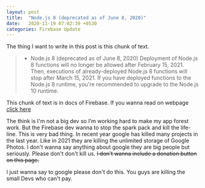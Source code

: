```yaml
---
layout: post
title:  "Node.js 8 (deprecated as of June 8, 2020)"
date:   2020-11-19 07:02:39 +0530
categories: Firebase Update
---
```


The thing I want to write in this post is this chunk of text.

>  - Node.js 8 (deprecated as of June 8, 2020) Deployment of Node.js 8 functions will no longer be allowed after February 15, 2021. Then, executions of already-deployed Node.js 8 functions will stop after March 15, 2021. If you have deployed functions to the Node.js 8 runtime, you're recommended to upgrade to the Node.js 10 runtime.

This chunk of text is in docs of Firebase. If you wanna read on webpage [click here](https://firebase.google.com/docs/functions/manage-functions#set_runtime_options)

The think is I'm not a big dev so I'm working hard to make my app forest work. But the Firebase dev wanna to stop the spark pack and kill the life-line. This is very bad thing. In recent year google has killed many projects in the last year. Like in 2021 they are killing the unlimited storage of Google Photos. I don't wanna say anything about google they are big people but seriously. Please don't don't kill us. ~~I don't wanna include a donation button on this page.~~ 

I just wanna say to google please don't do this. You guys are killing the small Devs who can't pay.